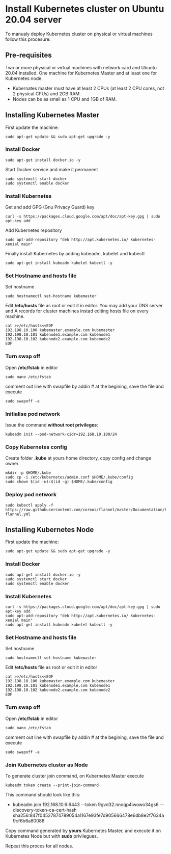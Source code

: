 # Install Kubernetes cluster on Ubuntu 20.04 server

To manualy deploy Kubernetes cluster on physical or virtual machines follow this procesure:

## Pre-requisites
Two or more physical or virtual machines with network card and Ubuntu 20.04 installed. One machine for Kubernetes Master and at least one for Kubernetes node.
- Kubernates master must have at least 2 CPUs (at least 2 CPU cores, not 2 physical CPUs) and 2GB RAM.
- Nodes can be as small as 1 CPU and 1GB of RAM.

## Installing Kubernetes Master
First update the machine:
```
sudo apt-get update && sudo apt-get upgrade -y
```

### Install Docker
```
sudo apt-get install docker.io -y
```
Start Docker service and make it permanent
```
sudo systemctl start docker
sudo systemctl enable docker
```

### Install Kubernetes
Get and add GPG (Gnu Privacy Guard) key
```
curl -s https://packages.cloud.google.com/apt/doc/apt-key.gpg | sudo apt-key add
```
Add Kubernetes repository
```
sudo apt-add-repository "deb http://apt.kubernetes.io/ kubernetes-xenial main"
```
Finally install Kubernetes by adding kubeadm, kubelet and kubectl
```
sudo apt-get install kubeadm kubelet kubectl -y
```

### Set Hostname and hosts file
Set hostname
```
sudo hostnamectl set-hostname kubemaster
```
Edit **/etc/hosts** file as root or edit it in editor. You may add your DNS server and A records for cluster machines instad editing hosts file on every machine.
```
cat >>/etc/hosts<<EOF
192.198.10.100 kubemaster.example.com kubemaster
192.198.10.101 kubenode1.example.com kubenode1
192.198.10.102 kubenode2.example.com kubenode2
EOF
```

### Turn swap off
Open **/etc/fstab** in editor
```
sudo nano /etc/fstab
```
comment out line with swapfile by addin # at the begining, save the file and execute
```
sudo swapoff -a
```

### Initialise pod network
Issue the command **without root privileges**:
```
kubeadm init --pod-network-cidr=192.168.10.100/24
```

### Copy Kubernetes config
Create folder **.kube** at yours home directory, copy config and change owner.
```
mkdir -p $HOME/.kube
sudo cp -i /etc/kubernetes/admin.conf $HOME/.kube/config
sudo chown $(id -u):$(id -g) $HOME/.kube/config
```

### Deploy pod network
```
sudo kubectl apply -f https://raw.githubusercontent.com/coreos/flannel/master/Documentation/kube-flannel.yml
```

## Installing Kubernetes Node
First update the machine:
```
sudo apt-get update && sudo apt-get upgrade -y
```

### Install Docker
```
sudo apt-get install docker.io -y
sudo systemctl start docker
sudo systemctl enable docker
```

### Install Kubernetes
```
curl -s https://packages.cloud.google.com/apt/doc/apt-key.gpg | sudo apt-key add
sudo apt-add-repository "deb http://apt.kubernetes.io/ kubernetes-xenial main"
sudo apt-get install kubeadm kubelet kubectl -y
```

### Set Hostname and hosts file
Set hostname
```
sudo hostnamectl set-hostname kubemaster
```
Edit **/etc/hosts** file as root or edit it in editor
```
cat >>/etc/hosts<<EOF
192.198.10.100 kubemaster.example.com kubemaster
192.198.10.101 kubenode1.example.com kubenode1
192.198.10.102 kubenode2.example.com kubenode2
EOF
```

### Turn swap off
Open **/etc/fstab** in editor
```
sudo nano /etc/fstab
```
comment out line with swapfile by addin # at the begining, save the file and execute
```
sudo swapoff -a
```

### Join Kubernetes cluster as Node

To generate cluster join command, on Kubernetes Master execute
```
kubeadm token create --print-join-command
```

This command should look like this:
- kubeadm join 192.168.10.6:6443 --token 9gvd32.nnoqp4iwowo34gs6     --discovery-token-ca-cert-hash sha256:847f04527874789054a1167e93fe7d905666478e6db8e2f7634a9cf6b6a80088

Copy command generated by **yours** Kubernetes Master, and execute it on Kubernetes Node but with **sudo** privilegues.

Repeat this proces for all nodes.
